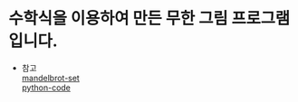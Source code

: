 # 수학식을 이용하여 만든 무한 그림 프로그램입니다.
- 참고 <br>
[mandelbrot-set](https://www.wikiwand.com/en/Mandelbrot_set) <br>
[python-code](https://www.reddit.com/r/Python/comments/m4vt07/i_made_a_mandelbrot_zooming_program_for_my_high/)

